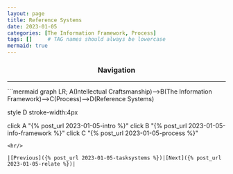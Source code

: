 ```yaml
---
layout: page
title: Reference Systems
date: 2023-01-05
categories: [The Information Framework, Process]
tags: []     # TAG names should always be lowercase
mermaid: true
---
```


<center><h3>Navigation</h3></center>
<hr/>
```mermaid
graph LR;
  A(Intellectual Craftsmanship)-->B(The Information Framework)-->C(Process)-->D(Reference Systems)

  style D stroke-width:4px

  click A "{% post_url 2023-01-05-intro %}"
  click B "{% post_url 2023-01-05-info-framework %}"
  click C "{% post_url 2023-01-05-process %}"
```
<hr/>

|[Previous]({% post_url 2023-01-05-tasksystems %})|[Next]({% post_url 2023-01-05-relate %})|
